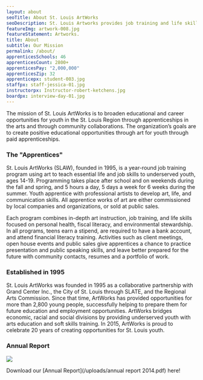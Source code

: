 ```yaml
---
layout: about
seoTitle: About St. Louis ArtWorks
seoDescription: St. Louis Artworks provides job training and life skills education to young St. Louis creatives.
featureImg: artwork-008.jpg
featureStatement: Artworks.
title: About
subtitle: Our Mission
permalink: /about/
apprenticesSchools: 46
apprenticesCount: 2800+
apprenticesPay: "2,000,000"
apprenticesZip: 32
apprenticepx: student-003.jpg
staffpx: staff-jessica-01.jpg
instructorpx: Instructor-robert-ketchens.jpg
boardpx: interview-day-01.jpg
---
```


The mission of St. Louis ArtWorks is to broaden educational and career opportunities for youth in the St. Louis Region through apprenticeships in the arts and through community collaborations. The organization’s goals are to create positive educational opportunities through art for youth through paid apprenticeships.

### The "Apprentices"

St. Louis ArtWorks (SLAW), founded in 1995, is a year-round job training program using art to teach essential life and job skills to underserved youth, ages 14-19. Programming takes place after school and on weekends during the fall and spring, and 5 hours a day, 5 days a week for 6 weeks during the summer. Youth apprentice with professional artists to develop art, life, and communication skills. All apprentice works of art are either commissioned by local companies and organizations, or sold at public sales.

Each program combines in-depth art instruction, job training, and life skills focused on personal health, fiscal literacy, and environmental stewardship. In all programs, teens earn a stipend, are required to have a bank account, and attend financial literacy training. Activities such as client meetings, open house events and public sales give apprentices a chance to practice presentation and public speaking skills, and leave better prepared for the future with community contacts, resumes and a portfolio of work.

### Established in 1995

St. Louis ArtWorks was founded in 1995 as a collaborative partnership with Grand Center Inc., the City of St. Louis through SLATE, and the Regional Arts Commission. Since that time, ArtWorks has provided opportunities for more than 2,800 young people, successfully helping to prepare them for future education and employment opportunities. ArtWorks bridges economic, racial and social divisions by providing underserved youth with arts education and soft skills training. In 2015, ArtWorks is proud to celebrate 20 years of creating opportunities for St. Louis youth.

### Annual Report

<a href="http://www.guidestar.org/organizations/43-1735450/st-louis-artworks.aspx" target="_blank">
    <img src="http://widgets.guidestar.org/gximage2?o=7661363&l=v4" />
</a>

Download our [Annual Report](/uploads/annual report 2014.pdf) here!